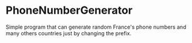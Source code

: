 # PhoneNumberGenerator
Simple program that can generate random France's phone numbers and many others countries just by changing the prefix. 
